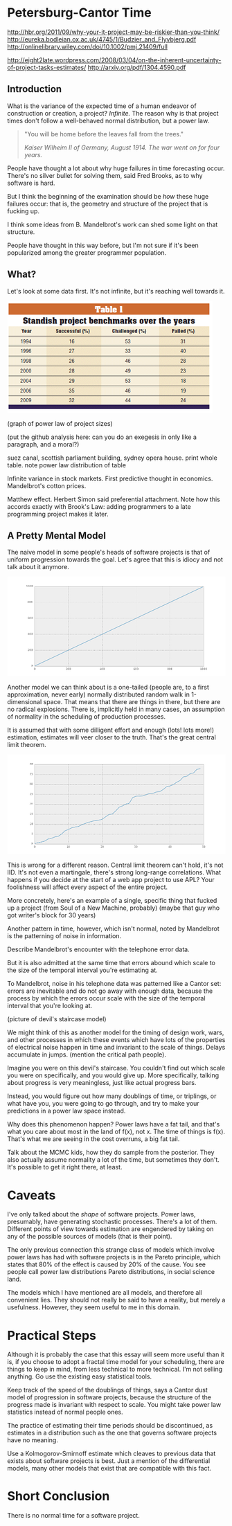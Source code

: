 Petersburg-Cantor Time
=====

http://hbr.org/2011/09/why-your-it-project-may-be-riskier-than-you-think/
http://eureka.bodleian.ox.ac.uk/4745/1/Budzier_and_Flyvbjerg.pdf
http://onlinelibrary.wiley.com/doi/10.1002/pmj.21409/full

http://eight2late.wordpress.com/2008/03/04/on-the-inherent-uncertainty-of-project-tasks-estimates/
http://arxiv.org/pdf/1304.4590.pdf 


Introduction
---

What is the variance of the expected time of a human endeavor of construction or creation, a project? _Infinite._ The reason why is that project times don't follow a well-behaved normal distribution, but a power law.

>"You will be home before the leaves fall from the trees."
>
>_Kaiser Wilheim II of Germany, August 1914. The war went on for four years._

People have thought a lot about why huge failures in time forecasting occur. There's no silver bullet for solving them, said Fred Brooks, as to why software is hard. 

But I think the beginning of the examination should be _how_ these huge failures occur: that is, the geometry and structure of the project that is fucking up.

I think some ideas from B. Mandelbrot's work can shed some light on that structure.

People have thought in this way before, but I'm not sure if it's been popularized among the greater programmer population.

What?
----

Let's look at some data first. It's not infinite, but it's reaching well towards it.

![Standish Chaos report table](./standish.gif)

(graph of power law of project sizes)

(put the github analysis here: can you do an exegesis in only like a paragraph, and a moral?)

suez canal, scottish parliament building, sydney opera house. print whole table. note power law distribution of table

Infinite variance in stock markets. First predictive thought in economics. Mandelbrot's cotton prices.

Matthew effect. Herbert Simon said preferential attachment. Note how this accords exactly with Brook's Law: adding programmers to a late programming project makes it later.

A Pretty Mental Model
-----------

The naive model in some people's heads of software projects is that of uniform progression towards the goal. Let's agree that this is idiocy and not talk about it anymore.

![Bullcrap model](./bs_fig.png)

Another model we can think about is a one-tailed (people are, to a first approximation, never early) normally distributed random walk in 1-dimensional space. That means that there are things in there, but there are no radical explosions. There is, implicitly held in many cases, an assumption of normality in the scheduling of production processes.

It is assumed that with some dilligent effort and enough (lots! lots more!) estimation, estimates will veer closer to the truth. That's the great central limit theorem.

![Meh model](./stepped_normal_fig.png)

This is wrong for a different reason. Central limit theorem can't hold, it's not IID. It's not even a martingale, there's strong long-range correlations. What happens if you decide at the start of a web app project to use APL? Your foolishness will affect every aspect of the entire project.

More concretely, here's an example of a single, specific thing that fucked up a project (from Soul of a New Machine, probably) (maybe that guy who got writer's block for 30 years)

Another pattern in time, however, which isn't normal, noted by Mandelbrot is the patterning of noise in information.

Describe Mandelbrot's encounter with the telephone error data.

But it is also admitted at the same time that errors abound which scale to the size of the temporal interval you're estimating at.

To Mandelbrot, noise in his telephone data was patterned like a Cantor set: errors are inevitable and do not go away with enough data, because the process by which the errors occur scale with the size of the temporal interval that you're looking at.

(picture of devil's staircase model)

We might think of this as another model for the timing of design work, wars, and other processes in which these events which have lots of the properties of electrical noise happen in time and invariant to the scale of things. Delays accumulate in jumps. (mention the critical path people).

Imagine you were on this devil's staircase. You couldn't find out which scale you were on specifically, and you would give up. More specifically, talking about progress is very meaningless, just like actual progress bars.

Instead, you would figure out how many doublings of time, or triplings, or what have you, you were going to go through, and try to make your predictions in a power law space instead.

Why does this phenomenon happen? Power laws have a fat tail, and that's what you care about most in the land of f(x), not x. The time of things is f(x). That's what we are seeing in the cost overruns, a big fat tail.

Talk about the MCMC kids, how they do sample from the posterior. They also actually assume normality a lot of the time, but sometimes they don't. It's possible to get it right there, at least.

Caveats
====

I've only talked about the _shape_ of software projects. Power laws, presumably, have generating stochastic processes. There's a lot of them. Different points of view towards estimation are engendered by taking on any of the possible sources of models (that is their point).

The only previous connection this strange class of models which involve power laws has had with software projects is in the Pareto principle, which states that 80% of the effect is caused by 20% of the cause. You see people call power law distributions Pareto distributions, in social science land.

The models which I have mentioned are all models, and therefore all convenient lies. They should not really be said to have a reality, but merely a usefulness. However, they seem useful to me in this domain.

Practical Steps
=====

Although it is probably the case that this essay will seem more useful than it is, if you choose to adopt a fractal time model for your scheduling, there are things to keep in mind, from less technical to more technical. I'm not selling anything. Go use the existing easy statistical tools.

Keep track of the speed of the doublings of things, says a Cantor dust model of progression in software projects, because the structure of the progress made is invariant with respect to scale. You might take power law statistics instead of normal people ones.
 
The practice of estimating their time periods should be discontinued, as estimates in a distribution such as the one that governs software projects have no meaning.

Use a Kolmogorov-Smirnoff estimate which cleaves to previous data that exists about software projects is best. Just a mention of the differential models, many other models that exist that are compatible with this fact.

Short Conclusion
=====
There is no normal time for a software project.
